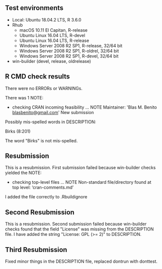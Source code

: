 ## Test environments
* Local: Ubuntu 18.04.2 LTS, R 3.6.0
* Rhub
  * macOS 10.11 El Capitan, R-release
  * Ubuntu Linux 16.04 LTS, R-devel
  * Ubuntu Linux 16.04 LTS, R-release
  * Windows Server 2008 R2 SP1, R-release, 32/64 bit
  * Windows Server 2008 R2 SP1, R-oldrel, 32/64 bit
  * Windows Server 2008 R2 SP1, R-devel, 32/64 bit
* win-builder (devel, release, oldrelease)


## R CMD check results
There were no ERRORs or WARNINGs. 

There was 1 NOTE: 

* checking CRAN incoming feasibility ... NOTE
Maintainer: 'Blas M. Benito <blasbenito@gmail.com>'
New submission

Possibly mis-spelled words in DESCRIPTION:

  Birks (8:201)
  
  
The word "Birks" is not mis-spelled.

## Resubmission

This is a resubmission. First submission failed because win-builder checks yielded the NOTE:

* checking top-level files ... NOTE
Non-standard file/directory found at top level:
  ‘cran-comments.md’
  
I added the file correctly to .Rbuildignore

## Second Resubmission

This is a resubmission. Second submission failed because win-builder checks found that the field "License" was missing from the DESCRIPTION file. I have added the string "License: GPL (>= 2)" to DESCRIPTION.

## Third Resubmission

Fixed minor things in the DESCRIPTION file, replaced dontrun with donttest.
